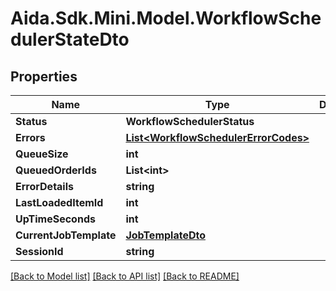 # Aida.Sdk.Mini.Model.WorkflowSchedulerStateDto

## Properties

Name | Type | Description | Notes
------------ | ------------- | ------------- | -------------
**Status** | **WorkflowSchedulerStatus** |  | [optional] 
**Errors** | [**List&lt;WorkflowSchedulerErrorCodes&gt;**](WorkflowSchedulerErrorCodes.md) |  | [optional] 
**QueueSize** | **int** |  | [optional] 
**QueuedOrderIds** | **List&lt;int&gt;** |  | [optional] 
**ErrorDetails** | **string** |  | [optional] 
**LastLoadedItemId** | **int** |  | [optional] 
**UpTimeSeconds** | **int** |  | [optional] 
**CurrentJobTemplate** | [**JobTemplateDto**](JobTemplateDto.md) |  | [optional] 
**SessionId** | **string** |  | [optional] 

[[Back to Model list]](../README.md#documentation-for-models) [[Back to API list]](../README.md#documentation-for-api-endpoints) [[Back to README]](../README.md)

